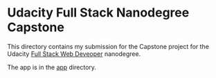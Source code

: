 # Udacity Full Stack Nanodegree Capstone

This directory contains my submission for the Capstone project for the Udacity [Full Stack Web Deveoper](https://www.udacity.com/course/full-stack-web-developer-nanodegree--nd0044) nanodegree.

The app is in the [app](./app) directory. 